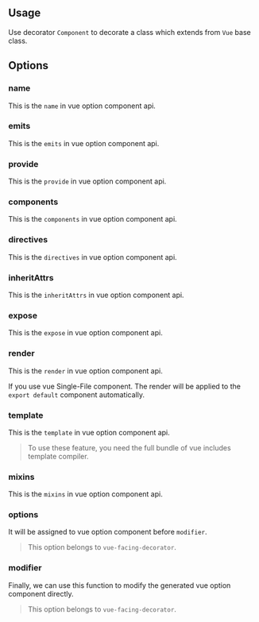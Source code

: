 ## Usage

Use decorator `Component` to decorate a class which extends from `Vue` base class.

[](./code-usage-base.ts ':include :type=code typescript')

## Options

### name

This is the `name` in vue option component api.

[](./code-option-name.ts ':include :type=code typescript')

### emits

This is the `emits` in vue option component api.

[](./code-option-emits.ts ':include :type=code typescript')

### provide

This is the `provide` in vue option component api.

[](./code-option-provide.ts ':include :type=code typescript')

### components

This is the `components` in vue option component api.

[](./code-option-components.ts ':include :type=code typescript')

### directives

This is the `directives` in vue option component api.

[](./code-option-directives.ts ':include :type=code typescript')

### inheritAttrs

This is the `inheritAttrs` in vue option component api.

[](./code-option-inherit-attrs.ts ':include :type=code typescript')

### expose

This is the `expose` in vue option component api.

[](./code-option-expose.ts ':include :type=code typescript')

### render

This is the `render` in vue option component api.

If you use vue Single-File component. The render will be applied to the `export default` component automatically.

[](./code-option-template.ts ':include :type=code typescript')

### template

This is the `template` in vue option component api.

> To use these feature, you need the full bundle of vue includes template compiler.

[](./code-option-template.ts ':include :type=code typescript')

### mixins

This is the `mixins` in vue option component api.

[](./code-option-mixins.ts ':include :type=code typescript')

### options

It will be assigned to vue option component before `modifier`.

> This option belongs to `vue-facing-decorator`.

[](./code-option-options.ts ':include :type=code typescript')

### modifier

Finally, we can use this function to modify the generated vue option component directly.

> This option belongs to `vue-facing-decorator`.

[](./code-option-modifier.ts ':include :type=code typescript')
